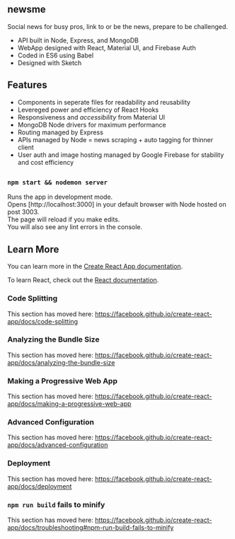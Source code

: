## newsme
Social news for busy pros, link to or be the news, prepare to be challenged.

- API built in Node, Express, and MongoDB
- WebApp designed with React, Material UI, and Firebase Auth
- Coded in ES6 using Babel
- Designed with Sketch

## Features

- Components in seperate files for readability and reusability
- Levereged power and efficiency of React Hooks
- Responsiveness and <em>accessibility</em> from Material UI
- MongoDB Node drivers for maximum performance
- Routing managed by Express
- APIs managed by Node = news scraping + auto tagging for thinner client
- User auth and image hosting managed by Google Firebase for stability and cost efficiency

## 

### `npm start && nodemon server`

Runs the app in development mode.<br>
Opens [http://localhost:3000] in your default browser with Node hosted on post 3003.<br>
The page will reload if you make edits.<br>
You will also see any lint errors in the console.

## Learn More

You can learn more in the [Create React App documentation](https://facebook.github.io/create-react-app/docs/getting-started).

To learn React, check out the [React documentation](https://reactjs.org/).

### Code Splitting

This section has moved here: https://facebook.github.io/create-react-app/docs/code-splitting

### Analyzing the Bundle Size

This section has moved here: https://facebook.github.io/create-react-app/docs/analyzing-the-bundle-size

### Making a Progressive Web App

This section has moved here: https://facebook.github.io/create-react-app/docs/making-a-progressive-web-app

### Advanced Configuration

This section has moved here: https://facebook.github.io/create-react-app/docs/advanced-configuration

### Deployment

This section has moved here: https://facebook.github.io/create-react-app/docs/deployment

### `npm run build` fails to minify

This section has moved here: https://facebook.github.io/create-react-app/docs/troubleshooting#npm-run-build-fails-to-minify
